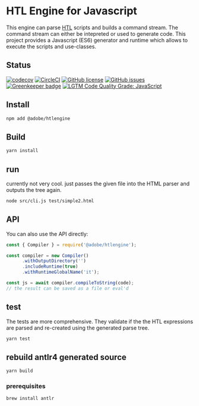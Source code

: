 # HTL Engine for Javascript

This engine can parse [HTL](https://github.com/Adobe-Marketing-Cloud/htl-spec) scripts and builds a command stream. The command stream can either be intepreted or used to generate code. This project provides a Javascript (ES6) generator and runtime which allows to execute the scripts and use-classes.

## Status

[![codecov](https://img.shields.io/codecov/c/github/adobe/htlengine.svg)](https://codecov.io/gh/adobe/htlengine)
[![CircleCI](https://img.shields.io/circleci/project/github/adobe/htlengine.svg)](https://circleci.com/gh/adobe/htlengine)
[![GitHub license](https://img.shields.io/github/license/adobe/htlengine.svg)](https://github.com/adobe/htlengine/blob/master/LICENSE.txt)
[![GitHub issues](https://img.shields.io/github/issues/adobe/htlengine.svg)](https://github.com/adobe/htlengine/issues)
[![Greenkeeper badge](https://badges.greenkeeper.io/adobe/htlengine.svg)](https://greenkeeper.io/)
[![LGTM Code Quality Grade: JavaScript](https://img.shields.io/lgtm/grade/javascript/g/adobe/htlengine.svg?logo=lgtm&logoWidth=18)](https://lgtm.com/projects/g/adobe/htlengine)

## Install

```bash
npm add @adobe/htlengine
```

## Build

```bash
yarn install
```

## run

currently not very cool. just passes the given file into the HTML parser and outputs the tree again.

```bash
node src/cli.js test/simple2.html
```

## API

You can also use the API directly:

```javascript
const { Compiler } = require('@adobe/htlengine');

const compiler = new Compiler()
      .withOutputDirectory('')
      .includeRuntime(true)
      .withRuntimeGlobalName('it');

const js = await compiler.compileToString(code);
// the result can be saved as a file or eval'd
```

## test

The tests are more comprehensive. They validate if the the HTL expressions are parsed and re-created using the generated parse tree.

```bash
yarn test
```

## rebuild antlr4 generated source

```bash
yarn build
```

### prerequisites

```bash
brew install antlr
```
